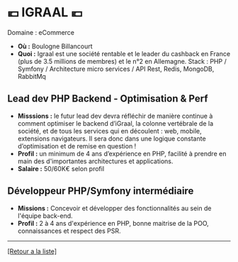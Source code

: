 # 💶 IGRAAL 💶

Domaine : eCommerce

- **Où :** Boulogne Billancourt
- **Quoi :** Igraal est une société rentable et le leader du cashback en France (plus de 3.5 millions de membres) et le n°2 en Allemagne.
Stack : PHP / Symfony / Architecture micro services / API Rest, Redis, MongoDB, RabbitMq

## Lead dev PHP Backend - Optimisation & Perf

- **Misssions :** le futur lead dev devra réfléchir de manière continue à comment optimiser le backend d’iGraal, la colonne vertébrale de la société, et de tous les services qui en découlent : web, mobile, extensions navigateurs. Il sera donc dans une logique constante d’optimisation et de remise en question !
- **Profil :** un minimum de 4 ans d’expérience en PHP, facilité à prendre en main des d'importantes architectures et applications.
- **Salaire :** 50/60K€ selon profil

## Développeur PHP/Symfony intermédiaire

- **Missions :** Concevoir et développer des fonctionnalités au sein de l'équipe back-end.
- **Profil :** 2 à 4 ans d'expérience en PHP, bonne maitrise de la POO, connaissances et respect des PSR.

----
<a href="https://github.com/jlondiche/job-board-php/blob/master/00README.md">[Retour a la liste]</a>